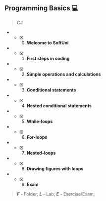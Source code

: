 ## Programming Basics :computer:
> C#
* - [x] 0. **Welcome to SoftUni**
* - [x] 1. **First steps in coding**
* - [x] 2. **Simple operations and calculations**
* - [x] 3. **Conditional statements**
* - [x] 4. **Nested conditional statements**
* - [x] 5. **While-loops**
* - [x] 6. **For-loops**
* - [x] 7. **Nested-loops**
* - [x] 8. **Drawing figures with loops**
* - [x] 9. **Exam**

> ***F*** - Folder; ***L*** - Lab; ***E*** - Exercise/Exam;
